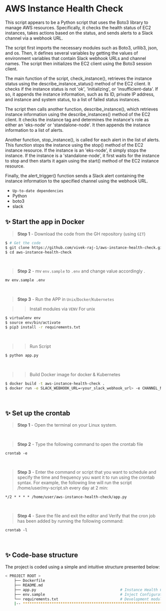 # AWS Instance Health Check 
This script appears to be a Python script that uses the Boto3 library to manage AWS resources. Specifically, it checks the health status of EC2 instances, takes actions based on the status, and sends alerts to a Slack channel via a webhook URL.

The script first imports the necessary modules such as Boto3, urllib3, json, and os. Then, it defines several variables by getting the values of environment variables that contain Slack webhook URLs and channel names. The script then initializes the EC2 client using the Boto3 session client.

The main function of the script, check_instance(), retrieves the instance status using the describe_instance_status() method of the EC2 client. It checks if the instance status is not 'ok', 'initializing', or 'insufficient-data'. If so, it appends the instance information, such as its ID, private IP address, and instance and system status, to a list of failed status instances.

The script then calls another function, describe_instance(), which retrieves instance information using the describe_instances() method of the EC2 client. It checks the instance tag and determines the instance's role as either an 'eks-node' or 'standalone-node'. It then appends the instance information to a list of alerts.

Another function, stop_instance(), is called for each alert in the list of alerts. This function stops the instance using the stop() method of the EC2 instance resource. If the instance is an 'eks-node', it simply stops the instance. If the instance is a 'standalone-node', it first waits for the instance to stop and then starts it again using the start() method of the EC2 instance resource.

Finally, the alert_trigger() function sends a Slack alert containing the instance information to the specified channel using the webhook URL.

- `Up-to-date dependencies`
- Python
- boto3
- slack

  

## ✨ Start the app in Docker

> **Step 1** - Download the code from the GH repository (using `GIT`) 

```bash
$ # Get the code
$ git clone https://github.com/vivek-raj-1/aws-instance-health-check.git
$ cd aws-instance-health-check
```

<br />

> **Step 2** - mv `env.sample` to `.env` and change value accordingly . 

```txt
mv env.sample .env

```

<br />

> **Step 3** - Run the APP in `Unix`/`Docker`/`Kubernetes`

>> Install modules via `VENV`  For unix

```bash
$ virtualenv env
$ source env/bin/activate
$ pip3 install -r requirements.txt
```

<br />

>> Run Script

```bash
$ python app.py
```

<br />

>> Build Docker image for docker & Kubernetes

```bash
$ docker build -t aws-instance-health-check .
$ docker run -e SLACK_WEBHOOK_URL=<your_slack_webhook_url> -e CHANNEL_NAME=<your_slack_channel_name> <image_name>
```

<br />



## ✨ Set up the crontab

> **Step 1** - Open the terminal on your Linux system.

<br />

> **Step 2** - Type the following command to open the crontab file

```
crontab -e
```

<br />

> **Step 3** - Enter the command or script that you want to schedule and specify the time and frequency you want it to run using the crontab syntax. For example, the following line will run the script /home/user/my-script.sh every day at 2 min:

```
*/2 * * * * /home/user/aws-instance-health-check/app.py
```

<br />

> **Step 4** - Save the file and exit the editor and Verify that the cron job has been added by running the following command:

```
crontab -l
```

<br />


## ✨ Code-base structure

The project is coded using a simple and intuitive structure presented below:

```bash
< PROJECT ROOT >
    ├── Dockerfile
    ├── README.md
    ├── app.py                                      # Instance Health Check Script
    ├── env.sample                                  # Inject Configuration via Environment
    └── requirements.txt                            # Development modules
    |-- ************************************************************************
```

<br />

